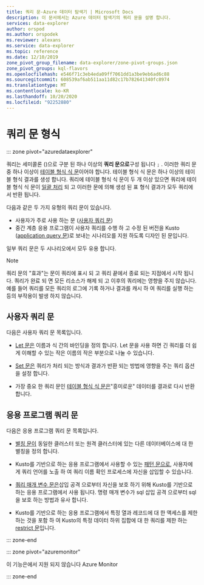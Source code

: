 ```yaml
---
title: 쿼리 문-Azure 데이터 탐색기 | Microsoft Docs
description: 이 문서에서는 Azure 데이터 탐색기의 쿼리 문을 설명 합니다.
services: data-explorer
author: orspod
ms.author: orspodek
ms.reviewer: alexans
ms.service: data-explorer
ms.topic: reference
ms.date: 12/10/2019
zone_pivot_group_filename: data-explorer/zone-pivot-groups.json
zone_pivot_groups: kql-flavors
ms.openlocfilehash: e546f71c3eb4eda09ff7061dd1a3be9eb6ad6c88
ms.sourcegitcommit: 608539af6ab511aa11d82c17b782641340fc8974
ms.translationtype: MT
ms.contentlocale: ko-KR
ms.lasthandoff: 10/20/2020
ms.locfileid: "92252880"
---
```

# <a name="query-statement-types"></a>쿼리 문 형식

::: zone pivot="azuredataexplorer"

쿼리는 세미콜론 ()으로 구분 된 하나 이상의 **쿼리 문으로**구성 됩니다 `;` .
이러한 쿼리 문 중 하나 이상이 [테이블 형식 식 문](./tabularexpressionstatements.md)이어야 합니다.
테이블 형식 식 문은 하나 이상의 테이블 형식 결과를 생성 합니다.
쿼리에 테이블 형식 식 문이 두 개 이상 있으면 쿼리에 테이블 형식 식 문이 [일괄 처리](./batches.md) 되 고 이러한 문에 의해 생성 된 표 형식 결과가 모두 쿼리에서 반환 됩니다.

다음과 같은 두 가지 유형의 쿼리 문이 있습니다.

* 사용자가 주로 사용 하는 문 ([사용자 쿼리 문](#user-query-statements))
* 중간 계층 응용 프로그램이 사용자 쿼리를 수행 하 고 수정 된 버전을 Kusto ([application query 문](#application-query-statements))로 보내는 시나리오를 지원 하도록 디자인 된 문입니다.

일부 쿼리 문은 두 시나리오에서 모두 유용 합니다.

> [!NOTE]
> 쿼리 문의 "효과"는 문이 쿼리에 표시 되 고 쿼리 끝에서 종료 되는 지점에서 시작 됩니다. 쿼리가 완료 되 면 모든 리소스가 해제 되 고 이후의 쿼리에는 영향을 주지 않습니다. 예를 들어 쿼리를 모든 쿼리의 로그에 기록 하거나 결과를 캐시 하 여 쿼리를 실행 하는 등의 부작용이 발생 하지 않습니다.

## <a name="user-query-statements"></a>사용자 쿼리 문

다음은 사용자 쿼리 문 목록입니다.

* [Let 문은](./letstatement.md) 이름과 식 간의 바인딩을 정의 합니다.
  Let 문을 사용 하면 긴 쿼리를 더 쉽게 이해할 수 있는 작은 이름의 작은 부분으로 나눌 수 있습니다.

* [Set 문은](./setstatement.md) 쿼리가 처리 되는 방식과 결과가 반환 되는 방법에 영향을 주는 쿼리 옵션을 설정 합니다.

* 가장 중요 한 쿼리 문인 [테이블 형식 식 문은](./tabularexpressionstatements.md)"흥미로운" 데이터를 결과로 다시 반환 합니다.

## <a name="application-query-statements"></a>응용 프로그램 쿼리 문

다음은 응용 프로그램 쿼리 문 목록입니다.

* [별칭 문이](./aliasstatement.md) 동일한 클러스터 또는 원격 클러스터에 있는 다른 데이터베이스에 대 한 별칭을 정의 합니다.

* Kusto를 기반으로 하는 응용 프로그램에서 사용할 수 있는 [패턴 문으로](./patternstatement.md), 사용자에 게 쿼리 언어를 노출 하 여 쿼리 이름 확인 프로세스에 자신을 삽입할 수 있습니다.

* [쿼리 매개 변수 문은](./queryparametersstatement.md)삽입 공격 으로부터 자신을 보호 하기 위해 Kusto를 기반으로 하는 응용 프로그램에서 사용 됩니다. 명령 매개 변수가 sql 삽입 공격 으로부터 sql을 보호 하는 방법과 유사 합니다.

* Kusto를 기반으로 하는 응용 프로그램에서 특정 열과 레코드에 대 한 액세스를 제한 하는 것을 포함 하 여 Kusto의 특정 데이터 하위 집합에 대 한 쿼리를 제한 하는 [restrict 문](./restrictstatement.md)입니다.

::: zone-end

::: zone pivot="azuremonitor"

이 기능은에서 지원 되지 않습니다 Azure Monitor

::: zone-end
